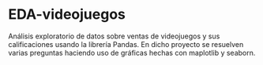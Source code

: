 # EDA-videojuegos
Análisis exploratorio de datos sobre ventas de videojuegos y sus calificaciones usando la librería Pandas. En dicho proyecto se resuelven varias preguntas haciendo uso de gráficas hechas con maplotlib y seaborn.
